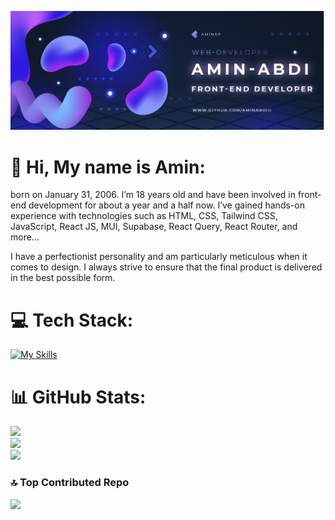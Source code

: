 ![header](https://raw.githubusercontent.com/aminabdiii/aminabdiii/refs/heads/main/Asset%206%402x.png)
  # 💫 Hi, My name is Amin:



born on January 31, 2006. I’m 18 years old and have been involved in front-end development for about a year and a half now. I’ve gained hands-on experience with technologies such as HTML, CSS, Tailwind CSS, JavaScript, React JS, MUI, Supabase, React Query, React Router, and more...

I have a perfectionist personality and am particularly meticulous when it comes to design. I always strive to ensure that the final product is delivered in the best possible form.


# 💻 Tech Stack:
[![My Skills](https://skillicons.dev/icons?i=react,js,html,css,tailwind,vite,mongodb,supabase,materialui)](https://github.com/aminabdiii)
# 📊 GitHub Stats:
![](https://github-readme-stats.vercel.app/api?username=aminabdiii&theme=aura&hide_border=true&include_all_commits=false&count_private=false)<br/>
![](https://github-readme-streak-stats.herokuapp.com/?user=aminabdiii&theme=aura&hide_border=true)<br/>
![](https://github-readme-stats.vercel.app/api/top-langs/?username=aminabdiii&theme=aura&hide_border=true&include_all_commits=false&count_private=false&layout=compact)

### 🔝 Top Contributed Repo
![](https://github-contributor-stats.vercel.app/api?username=aminabdiii&limit=5&theme=aura&combine_all_yearly_contributions=true)
